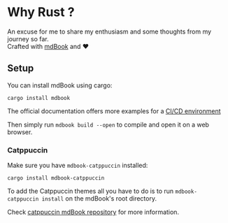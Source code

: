 # Why Rust ?

An excuse for me to share my enthusiasm and some thoughts from my journey so far.  
Crafted with [mdBook](https://github.com/rust-lang/mdBook) and :hearts:

## Setup

You can install mdBook using cargo:

```
cargo install mdbook
```

The official documentation offers more examples for a [CI/CD
environment](https://rust-lang.github.io/mdBook/continuous-integration.html)


Then simply run `mdbook build --open` to compile and open it on a web browser.

### Catppuccin

Make sure you have `mdbook-catppuccin` installed:

```no_rust
cargo install mdbook-catppuccin
```

To add the Catppuccin themes all you have to do is to run `mdbook-catppuccin
install` on the mdBook's root directory.

Check [catppuccin mdBook repository](https://github.com/catppuccin/mdBook) for
more information.
